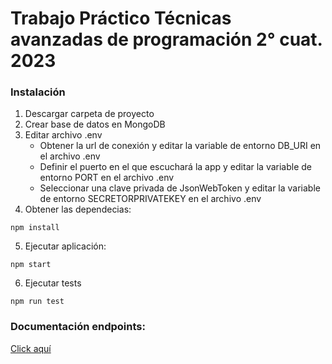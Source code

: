 # Trabajo Práctico Técnicas avanzadas de programación 2° cuat. 2023

### Instalación
1. Descargar carpeta de proyecto
2. Crear base de datos en MongoDB
3. Editar archivo .env
    - Obtener la url de conexión y editar la variable de entorno DB_URI en el archivo .env
    - Definir el puerto en el que escuchará la app y editar la variable de entorno PORT en el archivo .env
    - Seleccionar una clave privada de JsonWebToken y editar la variable de entorno SECRETORPRIVATEKEY en el archivo .env
4. Obtener las dependecias:
```
npm install
```
5. Ejecutar aplicación:
```
npm start
```
6. Ejecutar tests
```
npm run test
```

### Documentación endpoints:
[Click aquí](https://documenter.getpostman.com/view/23073590/2s9YR85YzV)
